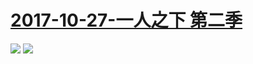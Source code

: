 # [2017-10-27-一人之下 第二季](http://bangumi.bilibili.com/anime/6402)
![](https://bilicover2017.github.io/Android/2017-10-27-一人之下2.jpg)
![](https://bilicover2017.github.io/iOS/2017-10-27.jpg)
